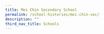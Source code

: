 ```yaml
---
title: Mei Chin Secondary School
permalink: /school-histories/mei-chin-sec/
description: ""
third_nav_title: Schools
---
```


